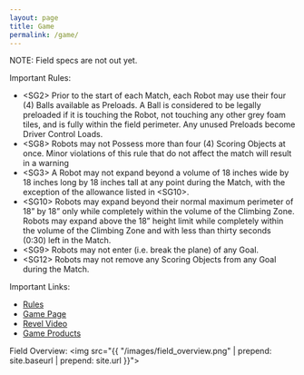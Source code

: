 ```yaml
---
layout: page
title: Game
permalink: /game/
---
```


NOTE: Field specs are not out yet.

Important Rules:

- &lt;SG2&gt; Prior to the start of each Match, each Robot may use their four (4) Balls available as Preloads. A Ball is considered to be legally preloaded if it is touching the Robot, not touching any other grey foam tiles, and is fully within the field perimeter. Any unused Preloads become Driver Control Loads.
- &lt;SG8&gt; Robots may not Possess more than four (4) Scoring Objects at once. Minor violations of this rule that do not affect the match will result in a warning
- &lt;SG3&gt; A Robot may not expand beyond a volume of 18 inches wide by 18 inches long by 18 inches tall at any point during the Match, with the exception of the allowance listed in &lt;SG10&gt;.
- &lt;SG10&gt; Robots may expand beyond their normal maximum perimeter of 18” by 18” only while completely within the volume of the Climbing Zone. Robots may expand above the 18” height limit while completely within the volume of the Climbing Zone and with less than thirty seconds (0:30) left in the Match. 
- &lt;SG9&gt; Robots may not enter (i.e. break the plane) of any Goal.
- &lt;SG12&gt; Robots may not remove any Scoring Objects from any Goal during the Match.

Important Links:

- [Rules](http://content.vexrobotics.com/docs/vrc-nothing-but-net/VRC-Nothing-But-Net-Game-Manual-v20140409.pdf)
- [Game Page](http://www.vexrobotics.com/vex/competition/competition-resources)
- [Revel Video](https://www.youtube.com/watch?v=A8daR6qBw3M)
- [Game Products](http://www.vexrobotics.com/vex/products/competition-products/vrc-products/)

Field Overview:
<img src="{{ "/images/field_overview.png" | prepend: site.baseurl | prepend: site.url }}">